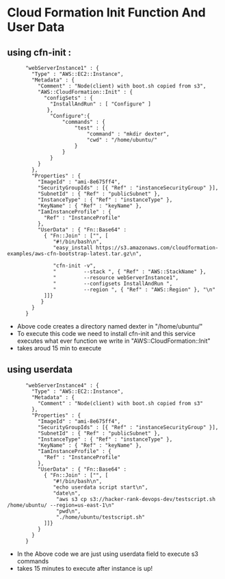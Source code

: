 # Cloud Formation Init Function And User Data

## using cfn-init :
```
      "webServerInstance1" : {
        "Type" : "AWS::EC2::Instance",
        "Metadata" : {
          "Comment" : "Node(client) with boot.sh copied from s3",
          "AWS::CloudFormation::Init" : {
            "configSets" : {
              "InstallAndRun" : [ "Configure" ]
             },
              "Configure":{
                  "commands" : {
                      "test" : {
                          "command" : "mkdir dexter",
                          "cwd" : "/home/ubuntu/"
                      }
                  }
              }
          } 
        },
        "Properties" : {
          "ImageId" : "ami-8e675ff4",
          "SecurityGroupIds" : [{ "Ref" : "instanceSecurityGroup" }],
          "SubnetId" : { "Ref" : "publicSubnet" },
          "InstanceType" : { "Ref" : "instanceType" },
          "KeyName" : { "Ref" : "keyName" },
          "IamInstanceProfile" : {
            "Ref" : "InstanceProfile"
          },
          "UserData" : { "Fn::Base64" :
            { "Fn::Join" : ["", [
               "#!/bin/bash\n",
               "easy_install https://s3.amazonaws.com/cloudformation-examples/aws-cfn-bootstrap-latest.tar.gz\n",
               
               "cfn-init -v",
               "         --stack ", { "Ref" : "AWS::StackName" },
               "         --resource webServerInstance1",
               "         --configsets InstallAndRun ",
               "         --region ", { "Ref" : "AWS::Region" }, "\n"
            ]]}
           }
        }
      }
```
* Above code creates a directory named dexter in "/home/ubuntu/"
* To execute this code we need to install cfn-init and this service executes what ever function we write in "AWS::CloudFormation::Init"
* takes aroud 15 min to execute

## using userdata

```
      "webServerInstance4" : {
        "Type" : "AWS::EC2::Instance",
        "Metadata" : {
          "Comment" : "Node(client) with boot.sh copied from s3"
        },
        "Properties" : {
          "ImageId" : "ami-8e675ff4",
          "SecurityGroupIds" : [{ "Ref" : "instanceSecurityGroup" }],
          "SubnetId" : { "Ref" : "publicSubnet" },
          "InstanceType" : { "Ref" : "instanceType" },
          "KeyName" : { "Ref" : "keyName" },
          "IamInstanceProfile" : {
            "Ref" : "InstanceProfile"
          },
          "UserData" : { "Fn::Base64" :
            { "Fn::Join" : ["", [
               "#!/bin/bash\n",
               "echo userdata script start\n", 
               "date\n",
                "aws s3 cp s3://hacker-rank-devops-dev/testscript.sh /home/ubuntu/ --region=us-east-1\n"
                "pwd\n",
                "./home/ubuntu/testscript.sh"
            ]]}
          }
        }
      }
```
* In the Above code we are just using userdata field to execute s3 commands
* takes 15 minutes to execute after instance is up!